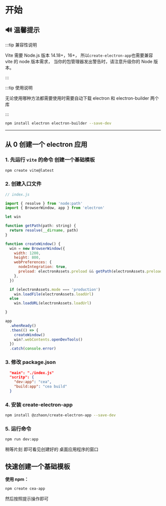 # 开始

## 🔊 温馨提示

:::tip 兼容性说明

Vite 需要 Node.js 版本 14.18+，16+， 所以`create-electron-app`也需要兼容 vite 的 node 版本需求， 当你的包管理器发出警告时，请注意升级你的 Node 版本。

:::

:::tip 使用说明

无论使用哪种方法都需要使用时需要自动下载 electron 和 electron-builder 两个库

:::

```bash
npm install electron electron-builder --save-dev
```

---

## 从 0 创建一个 electron 应用

### 1. 先运行 `vite` 的命令 创建一个基础模板

```bash
npm create vite@latest
```

### 2. 创建入口文件

```js
// index.js

import { resolve } from 'node:path'
import { BrowserWindow, app } from 'electron'

let win

function getPath(path: string) {
  return resolve(__dirname, path)
}

function createWindow() {
  win = new BrowserWindow({
    width: 1200,
    height: 800,
    webPreferences: {
      nodeIntegration: true,
      preload: electronAssets.preload && getPath(electronAssets.preload),
    },
  })

  if (electronAssets.mode === 'production')
    win.loadFile(electronAssets.loadUrl)
  else
    win.loadURL(electronAssets.loadUrl)

}

app
  .whenReady()
  .then(() => {
    createWindow()
    win?.webContents.openDevTools()
  })
  .catch(console.error)
```

### 3. 修改 package.json

```json
  "main": "./index.js"
  "scritp": {
    "dev:app": "cea",
    "build:app": "cea build"
  }
```

### 4. 安装 create-electron-app

```bash
npm install @zzhaon/create-electron-app --save-dev
```

### 5. 运行命令

```bash
npm run dev:app
```

稍等片刻 即可看见创建好的 桌面应用程序的窗口

## 快速创建一个基础模板

**使用 npm：**

```bash
npm create cea-app
```

然后按照提示操作即可
